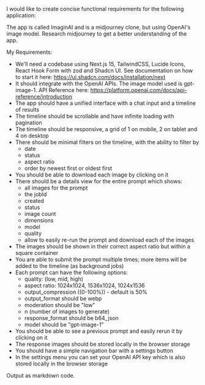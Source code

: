 I would like to create concise functional requirements for the following application:

The app is called ImaginAI and is a midjourney clone, but using OpenAI's image model.
Research midjourney to get a better understanding of the app.

My Requirements:
- We'll need a codebase using Next.js 15, TailwindCSS, Lucide Icons, React Hook Form with zod and Shadcn UI. See documentation on how to start it here: https://ui.shadcn.com/docs/installation/next
- It should integrate with the OpenAI APIs. The image model used is gpt-image-1. API Reference here: https://platform.openai.com/docs/api-reference/introduction
- The app should have a unified interface with a chat input and a timeline of results
- The timeline should be scrollable and have infinite loading with pagination
- The timeline should be responsive, a grid of 1 on mobile, 2 on tablet and 4 on desktop
- There should be minimal filters on the timeline, with the ability to filter by
  - date
  - status
  - aspect ratio
  - order by newest first or oldest first
- You should be able to download each image by clicking on it
- There should be a details view for the entire prompt which shows:
  - all images for the prompt
  - the jobId
  - created
  - status
  - image count
  - dimensions
  - model
  - quality
  - allow to easily re-run the prompt and download each of the images
- The images should be shown in their correct aspect ratio but within a square container
- You are able to submit the prompt multiple times; more items will be added to the timeline (as background jobs)
- Each prompt can have the following options:
  - quality: (low, mid, high)
  - aspect ratio: 1024x1024, 1536x1024, 1024x1536
  - output_compression ((0-100%)) - default is 50%
  - output_format should be webp
  - moderation should be "low"
  - n (number of images to generate)
  - response_format should be b64_json
  - model should be "gpt-image-1"
- You should be able to see a previous prompt and easily rerun it by clicking on it
- The response images should be stored locally in the browser storage
- You should have a simple navigation bar with a settings button
- In the settings menu you can set your OpenAI API key which is also stored locally in the browser storage


Output as markdown code.
